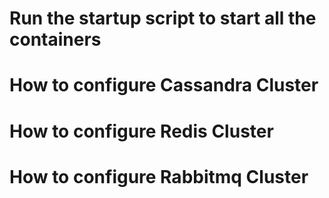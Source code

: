 # Run the startup script to start all the containers

# How to configure Cassandra Cluster


# How to configure Redis Cluster



# How to configure Rabbitmq Cluster